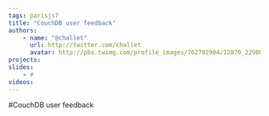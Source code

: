 ```yaml
---
tags: parisjs7
title: "CouchDB user feedback"
authors:
    - name: "@challet"
      url: http://twitter.com/challet
      avatar: http://pbs.twimg.com/profile_images/762702904/12870_229006808135_636953135_4441217_1387053_n_bigger.jpg
projects:
slides:
    - #
videos:
---
```

#CouchDB user feedback
